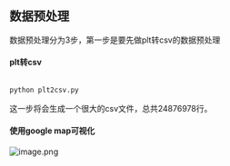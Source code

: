 
## 数据预处理

数据预处理分为3步，第一步是要先做plt转csv的数据预处理

#### plt转csv
 
```python

python plt2csv.py

```

这一步将会生成一个很大的csv文件，总共24876978行。

#### 使用google map可视化


![image.png](https://upload-images.jianshu.io/upload_images/5786775-574d155e3d47d36e.png?imageMogr2/auto-orient/strip%7CimageView2/2/w/1240)






